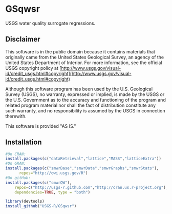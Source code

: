 GSqwsr
======

USGS water quality surrogate regressions.

Disclaimer
----------
This software is in the public domain because it contains materials that originally came from the United States Geological Survey, an agency of the United States Department of Interior. For more information, see the official USGS copyright policy at [http://www.usgs.gov/visual-id/credit_usgs.html#copyright](http://www.usgs.gov/visual-id/credit_usgs.html#copyright)

Although this software program has been used by the U.S. Geological Survey (USGS), no warranty, expressed or implied, is made by the USGS or the U.S. Government as to the accuracy and functioning of the program and related program material nor shall the fact of distribution constitute any such warranty, and no responsibility is assumed by the USGS in connection therewith.

This software is provided "AS IS."

Installation
------------

```r
#On CRAN:
install.packages(c("dataRetrieval","lattice","MASS","latticeExtra"))
#On GRAN:
install.packages(c("smwrBase","smwrData","smwrGraphs","smwrStats"),
      repos="http://owi.usgs.gov/R")
#On gitHub:
install.packages(c("smwrQW"), 
    repos=c("http://usgs-r.github.com","http://cran.us.r-project.org"), 
    dependencies=TRUE, type = "both")

library(devtools)
install_github("USGS-R/GSqwsr")
```
